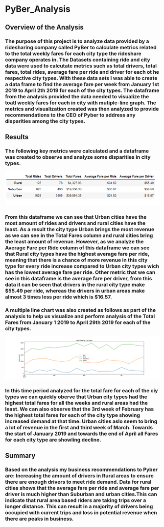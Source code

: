 # PyBer_Analysis

## Overview of the Analysis

### The purpose of this project is to analyze data provided by a ridesharing company called PyBer to calculate metrics related to the total weekly fares for each city type the rideshare company operates in. The Datasets containing ride and city data were used to calcutate metrics such as total drivers, total fares, total rides, average fare per ride and driver for each ot he respective city types. With these data sets I was able to create a data frame to find the average fare per week from January 1st 2019 to April 2th 2019 for each of the city types. The dataframe from the analysis provided the data needed to visualize the toatl weekly fares for each in city with mutiple-line graph. The metrics and visualization created was then analyzed to provide recommendations to the CEO of Pyber to address any disparities among the city types.

## Results

### The following key metrics were calculated and a dataframe was created to observe and analyze some disparities in city types.

![This is an image](https://github.com/daryld2239/PyBer_Analysis/blob/main/Resources/analysis/summarydf.png)

### From this dataframe we can see that Urban cities have the most amount of rides and drivers and rural cities have the least. As a result the city type Urban brings the most revenue as we can see in the Total Fares column and rural cities bring the least amount of revenue. However, as we analyze the Average Fare per Ride column of this dataframe we can see that Rural city types have the highest average fare per ride, meaning that there is a chance of more revenue in this city type for every ride increase compared to Urban city types wich has the lowest average fare per ride. Other metric that we can see in this dataframe is the average fare per driver, from this data it can be seen that drivers in the rural city type make $55.49 per ride, whereas the drivers in urban areas make almost 3 times less per ride which is $16.57.

### A multiple line chart was also created as follows as part of the analysis to help us visualize and perform analysis of the Total Fares from January 1 2019 to April 29th 2019 for each of the city types.

![This is an image](https://github.com/daryld2239/PyBer_Analysis/blob/main/Resources/analysis/Pyber_fare_summary.png)

### In this time period analyzed for the total fare for each of the ciy types we can quickly oberve that Urban city types had the highest total fares for all the weeks and rural areas had the least. We can also observe that the 3rd week of February has the highest total fares for each of the city type showing increased demand at that time. Urban cities aslo seem to bring a lot of revenue in the first and third week of March. Towards the start of January 2019 and towards the end of April all Fares for each city type are showling decline.

## Summary

### Based on the analysis my business recommendations to Pyber are: Increasing the amount of drivers in Rural areas to ensure there are enough drivers to meet ride demand. Data for rural cities shows that the average fare per ride and average fare per driver is much higher than Suburban and urban cities.This can indicate that rural area based riders are taking trips over a longer distance. This can result in a majority of drivers being occupied with current trips and loss in potential revenue when there are peaks in business.

